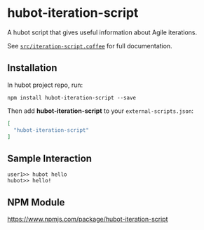 # hubot-iteration-script

A hubot script that gives useful information about Agile iterations.

See [`src/iteration-script.coffee`](src/iteration-script.coffee) for full documentation.

## Installation

In hubot project repo, run:

`npm install hubot-iteration-script --save`

Then add **hubot-iteration-script** to your `external-scripts.json`:

```json
[
  "hubot-iteration-script"
]
```

## Sample Interaction

```
user1>> hubot hello
hubot>> hello!
```

## NPM Module

https://www.npmjs.com/package/hubot-iteration-script
